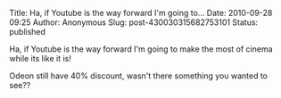 Title: Ha, if Youtube is the way forward I&#39;m going to...
Date: 2010-09-28 09:25
Author: Anonymous
Slug: post-430030315682753101
Status: published

Ha, if Youtube is the way forward I'm going to make the most of cinema while its like it is!  
  
Odeon still have 40% discount, wasn't there something you wanted to see??
